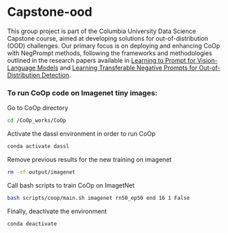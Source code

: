# Capstone-ood
This group project is part of the Columbia University Data Science Capstone course, aimed at developing solutions for out-of-distribution (OOD) challenges. Our primary focus is on deploying and enhancing CoOp with NegPrompt methods, following the frameworks and methodologies outlined in the research papers available in [Learning to Prompt for Vision-Language Models](https://arxiv.org/abs/2109.01134) and [Learning Transferable Negative Prompts for Out-of-Distribution Detection](https://arxiv.org/abs/2404.03248).

### To run CoOp code on Imagenet tiny images:
Go to CoOp directory
```bash
cd /CoOp_works/CoOp
```
Activate the dassl environment in order to run CoOp
```bash
conda activate dassl
```
Remove previous results for the new training on imagenet
```bash
rm -rf output/imagenet
```
Call bash scripts to train CoOp on ImagetNet
```bash
bash scripts/coop/main.sh imagenet rn50_ep50 end 16 1 False
```
Finally, deactivate the environment
```bash
conda deactivate
